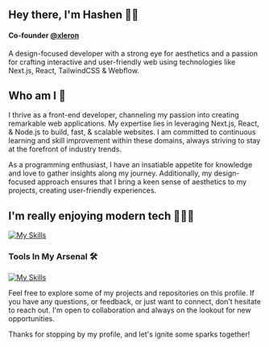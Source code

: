 ## Hey there, I'm Hashen  👋🏻 
#### Co-founder  [@xleron](https://xleron.io)
A design-focused developer with a strong eye for aesthetics and a passion for crafting interactive and user-friendly web using technologies like Next.js, React, TailwindCSS &  Webflow.

## Who am I 👀
I thrive as a front-end developer, channeling my passion into creating remarkable web applications. My expertise lies in leveraging  Next.js, React, & Node.js to build, fast, & scalable websites. I am committed to continuous learning and skill improvement within these domains, always striving to stay at the forefront of industry trends.

As a programming enthusiast, I have an insatiable appetite for knowledge and love to gather insights along my journey. Additionally, my design-focused approach ensures that I bring a keen sense of aesthetics to my projects, creating user-friendly experiences.



## I'm really enjoying modern tech 🧑🏻‍💻
[![My Skills](https://skillicons.dev/icons?i=nextjs,react,ts,tailwind&theme=dark)](https://xleron.io)


### Tools In My Arsenal 🛠️

[![My Skills](https://skillicons.dev/icons?i=vercel,github,vscode,figma,webflow,postman,git,prisma,planetscale,docker,aws,gcp,azure&theme=dark)](https://xleron.io)





Feel free to explore some of my projects and repositories on this profile. If you have any questions, or feedback, or just want to connect, don't hesitate to reach out. I'm open to collaboration and always on the lookout for new opportunities.

Thanks for stopping by my profile, and let's ignite some sparks together! 
